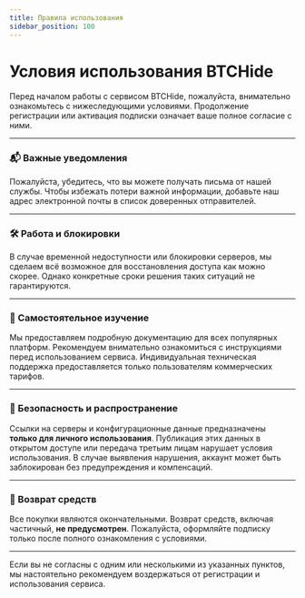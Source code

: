 ```yaml
---
title: Правила использования
sidebar_position: 100
---
```


# Условия использования BTCHide

Перед началом работы с сервисом BTCHide, пожалуйста, внимательно ознакомьтесь с нижеследующими условиями. Продолжение регистрации или активация подписки означает ваше полное согласие с ними.

---

### 📬 Важные уведомления

Пожалуйста, убедитесь, что вы можете получать письма от нашей службы. Чтобы избежать потери важной информации, добавьте наш адрес электронной почты в список доверенных отправителей.

---

### 🛠 Работа и блокировки

В случае временной недоступности или блокировки серверов, мы сделаем всё возможное для восстановления доступа как можно скорее. Однако конкретные сроки решения таких ситуаций не гарантируются.

---

### 📖 Самостоятельное изучение

Мы предоставляем подробную документацию для всех популярных платформ. Рекомендуем внимательно ознакомиться с инструкциями перед использованием сервиса. Индивидуальная техническая поддержка предоставляется только пользователям коммерческих тарифов.

---

### 🚫 Безопасность и распространение

Ссылки на серверы и конфигурационные данные предназначены **только для личного использования**. Публикация этих данных в открытом доступе или передача третьим лицам нарушает условия использования. В случае выявления нарушения, аккаунт может быть заблокирован без предупреждения и компенсаций.

---

### 💸 Возврат средств

Все покупки являются окончательными. Возврат средств, включая частичный, **не предусмотрен**. Пожалуйста, оформляйте подписку только после полного ознакомления с условиями.

---

Если вы не согласны с одним или несколькими из указанных пунктов, мы настоятельно рекомендуем воздержаться от регистрации и использования сервиса.
